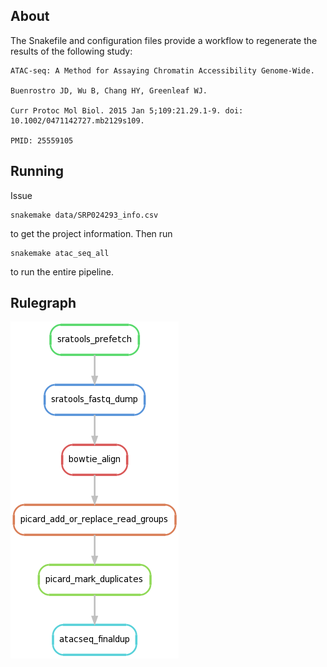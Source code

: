 ## About ##

The Snakefile and configuration files provide a workflow to regenerate the results of the following study:

	ATAC-seq: A Method for Assaying Chromatin Accessibility Genome-Wide.

	Buenrostro JD, Wu B, Chang HY, Greenleaf WJ.

	Curr Protoc Mol Biol. 2015 Jan 5;109:21.29.1-9. doi: 10.1002/0471142727.mb2129s109.

	PMID: 25559105 

## Running ##

Issue

	snakemake data/SRP024293_info.csv

to get the project information. Then run

	snakemake atac_seq_all

to run the entire pipeline.

## Rulegraph ##

![rulegraph](rulegraph.png)
